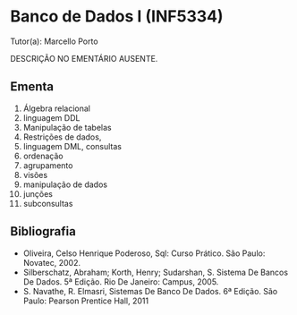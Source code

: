 # Banco de Dados I (INF5334)

Tutor(a): Marcello Porto

DESCRIÇÃO NO EMENTÁRIO AUSENTE.

## Ementa

1. Álgebra relacional
2. linguagem DDL
3. Manipulação de tabelas
4. Restrições de dados,
5. linguagem DML, consultas
6. ordenação
7. agrupamento
8. visões
9. manipulação de dados
10. junções
11. subconsultas

## Bibliografia 

- Oliveira, Celso Henrique Poderoso, Sql: Curso Prático. São Paulo: Novatec, 2002.
- Silberschatz, Abraham; Korth, Henry; Sudarshan, S. Sistema De Bancos De Dados. 5ª Edição. Rio De Janeiro: Campus, 2005.
- S. Navathe, R. Elmasri, Sistemas De Banco De Dados. 6ª Edição. São Paulo: Pearson Prentice Hall, 2011
